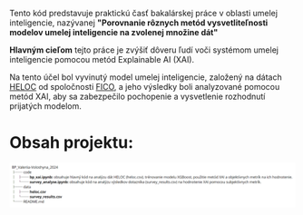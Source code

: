 Tento kód predstavuje praktickú časť bakalárskej práce v oblasti umelej inteligencie, nazývanej **"Porovnanie rôznych metód vysvetliteľnosti modelov umelej inteligencie na zvolenej množine dát"**

**Hlavným cieľom** tejto práce je zvýšiť dôveru ľudí voči systémom umelej inteligencie pomocou metód Explainable AI (XAI). 

Na tento účel bol vyvinutý model umelej inteligencie, založený na dátach <a href="https://www.kaggle.com/datasets/averkiyoliabev/home-equity-line-of-creditheloc?resource=download">HELOC</a> od spoločnosti <a href="https://community.fico.com/s/explainable-machine-learning-challenge">FICO</a>, a jeho výsledky boli analyzované pomocou metód XAI, aby sa zabezpečilo pochopenie a vysvetlenie rozhodnutí prijatých modelom.

# Obsah projektu: 

![Obsah projektu](tree.png)
